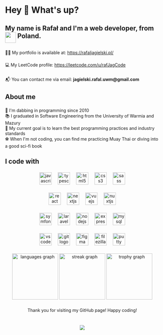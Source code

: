 <h1 align="left">Hey 👋 What's up?</h1>

###

<h2 align="left">My name is Rafał and I'm a web developer, from <img src="https://github.com/rafJagCode/tech_icons/blob/main/poland-flag.png?raw=true" width="35" height="35" align="top"/> Poland.</h2>

###

<p align="left">👨‍💻 My portfolio is available at: <a href="https://rafaljagielski.pl/">https://rafaljagielski.pl/</a></p>

###

<p align="left">💻 My LeetCode profile: <a href="https://leetcode.com/u/rafJagCode">https://leetcode.com/u/rafJagCode</a></p>

###

<p align="left">📬 You can contact me via email: <strong>jagielski.rafal.uwm@gmail.com</strong></p>

###

<h2 align="left">About me</h2>

###

<p align="left">📅 I'm dabbing in programming since 2010<br>📚 I graduated in Software Engineering from the University of Warmia and Mazury<br>🎯 My current goal is to learn the best programming practices and industry standards<br>⚽ When I'm not coding, you can find me practicing Muay Thai or diving into a good sci-fi book</p>

###

<h2 align="left">I code with</h2>

###

<div align="center">
  <img src="https://cdn.jsdelivr.net/gh/devicons/devicon/icons/javascript/javascript-original.svg" height="40" alt="javascript logo"  />
  <img width="12" />
  <img src="https://cdn.jsdelivr.net/gh/devicons/devicon/icons/typescript/typescript-original.svg" height="40" alt="typescript logo"  />
  <img width="12" />
  <img src="https://cdn.jsdelivr.net/gh/devicons/devicon/icons/html5/html5-original.svg" height="40" alt="html5 logo"  />
  <img width="12" />
  <img src="https://cdn.jsdelivr.net/gh/devicons/devicon/icons/css3/css3-original.svg" height="40" alt="css3 logo"  />
  <img width="12" />
  <img src="https://cdn.jsdelivr.net/gh/devicons/devicon/icons/sass/sass-original.svg" height="40" alt="sass logo"  />
</div>

###

<div align="center">
  <img src="https://cdn.jsdelivr.net/gh/devicons/devicon/icons/react/react-original.svg" height="40" alt="react logo"  />
  <img width="12" />
  <img src="https://cdn.jsdelivr.net/gh/devicons/devicon/icons/nextjs/nextjs-original.svg" height="40" alt="nextjs logo"  />
  <img width="12" />
  <img src="https://cdn.jsdelivr.net/gh/devicons/devicon/icons/vuejs/vuejs-original.svg" height="40" alt="vuejs logo"  />
  <img width="12" />
  <img src="https://cdn.jsdelivr.net/gh/devicons/devicon/icons/nuxtjs/nuxtjs-original.svg" height="40" alt="nuxtjs logo"  />
</div>

###

<div align="center">
  <img src="https://cdn.jsdelivr.net/gh/devicons/devicon/icons/symfony/symfony-original.svg" height="40" alt="symfony logo"  />
  <img width="12" />
  <img src="https://github.com/rafJagCode/tech_icons/blob/main/laravel.png?raw=true" height="40" alt="laravel logo"  />
  <img width="12" />
  <img src="https://cdn.jsdelivr.net/gh/devicons/devicon/icons/nodejs/nodejs-original.svg" height="40" alt="nodejs logo"  />
  <img width="12" />
  <img src="https://github.com/rafJagCode/tech_icons/blob/main/expressjs.png?raw=true" height="40" alt="express logo"  />
  <img width="12" />
  <img src="https://cdn.jsdelivr.net/gh/devicons/devicon/icons/mysql/mysql-original.svg" height="40" alt="mysql logo"  />
</div>

###

<div align="center">
  <img src="https://cdn.jsdelivr.net/gh/devicons/devicon/icons/vscode/vscode-original.svg" height="40" alt="vscode logo"  />
  <img width="12" />
  <img src="https://cdn.jsdelivr.net/gh/devicons/devicon/icons/git/git-original.svg" height="40" alt="git logo"  />
  <img width="12" />
  <img src="https://cdn.jsdelivr.net/gh/devicons/devicon/icons/figma/figma-original.svg" height="40" alt="figma logo"  />
  <img width="12" />
  <img src="https://cdn.jsdelivr.net/gh/devicons/devicon/icons/filezilla/filezilla-plain.svg" height="40" alt="filezilla logo"  />
  <img width="12" />
  <img src="https://cdn.jsdelivr.net/gh/devicons/devicon/icons/putty/putty-original.svg" height="40" alt="putty logo"  />
</div>

###

<div align="center">
  <img src="https://github-readme-stats.vercel.app/api/top-langs?username=rafJagCode&locale=en&hide_title=true&layout=compact&card_width=320&langs_count=5&theme=dracula&hide_border=true&order=2" height="150" alt="languages graph"  />
  <img src="https://streak-stats.demolab.com?user=rafJagCode&locale=en&mode=daily&theme=dracula&hide_border=true&border_radius=5&order=3" height="150" alt="streak graph"  />
  <img src="https://github-profile-trophy.vercel.app?username=rafJagCode&theme=dracula&column=-1&row=1&margin-w=8&margin-h=8&no-bg=true&no-frame=true&order=4&rank=SECRET,SSS,SS,S,AAA,AA,A,B" height="150" alt="trophy graph"  />
</div>

###

<p align="center">Thank you for visiting my GitHub page! Happy coding!</p>

###

<br clear="both">

<div align="center">
  <img src="https://profile-counter.glitch.me/rafJagCode/count.svg?"  />
</div>

###
